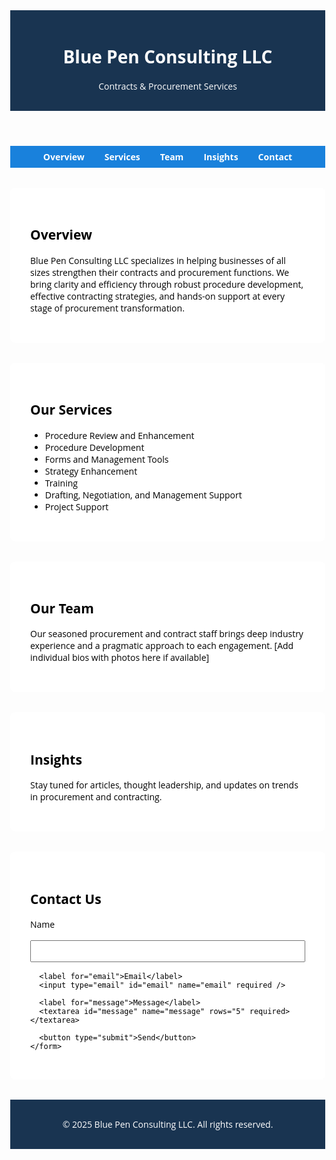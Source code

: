 <html lang="en">
<head>
  <meta charset="UTF-8" />
  <meta name="viewport" content="width=device-width, initial-scale=1.0" />
  <title>Blue Pen Consulting LLC</title>
  <link href="https://fonts.googleapis.com/css2?family=Open+Sans:wght@400;700&display=swap" rel="stylesheet">
  <style>
    body {
      font-family: 'Open Sans', sans-serif;
      margin: 0;
    background: url('https://images.unsplash.com/photo-1571003123894-1f059d45f3d1?auto=format&fit=crop&w=1950&q=80') no-repeat center center fixed;
      background-size: cover;
      color: #000000;
    }
    header {
      background-color: rgba(0, 31, 63, 0.9);
      color: #ffffff;
      padding: 1rem;
      text-align: center;
    }
    nav {
      display: flex;
      justify-content: center;
      background: rgba(0, 116, 217, 0.9);
      padding: 0.5rem;
    }
    nav a {
      color: white;
      margin: 0 1rem;
      text-decoration: none;
      font-weight: bold;
    }
    section {
      background-color: rgba(255, 255, 255, 0.95);
      padding: 2rem;
      max-width: 1000px;
      margin: 2rem auto;
      border-radius: 8px;
    }
    footer {
      background-color: rgba(0, 31, 63, 0.9);
      color: white;
      text-align: center;
      padding: 1rem;
    }
    .team, .services, .insights {
      margin-top: 2rem;
    }
    .contact-form label, .contact-form input, .contact-form textarea {
      display: block;
      width: 100%;
      margin-bottom: 1rem;
    }
    .contact-form input, .contact-form textarea {
      padding: 0.5rem;
    }
    .contact-form button {
      background-color: #0074D9;
      color: white;
      padding: 0.7rem 1.5rem;
      border: none;
      cursor: pointer;
    }
  </style>
</head>
<body>
  <header>
    <h1>Blue Pen Consulting LLC</h1>
    <p>Contracts & Procurement Services</p>
  </header>
  <nav>
    <a href="#overview">Overview</a>
    <a href="#services">Services</a>
    <a href="#team">Team</a>
    <a href="#insights">Insights</a>
    <a href="#contact">Contact</a>
  </nav>

  <section id="overview">
    <h2>Overview</h2>
    <p>Blue Pen Consulting LLC specializes in helping businesses of all sizes strengthen their contracts and procurement functions. We bring clarity and efficiency through robust procedure development, effective contracting strategies, and hands-on support at every stage of procurement transformation.</p>
  </section>

  <section id="services" class="services">
    <h2>Our Services</h2>
    <ul>
      <li>Procedure Review and Enhancement</li>
      <li>Procedure Development</li>
      <li>Forms and Management Tools</li>
      <li>Strategy Enhancement</li>
      <li>Training</li>
      <li>Drafting, Negotiation, and Management Support</li>
      <li>Project Support</li>
    </ul>
  </section>

  <section id="team" class="team">
    <h2>Our Team</h2>
    <p>Our seasoned procurement and contract staff brings deep industry experience and a pragmatic approach to each engagement. [Add individual bios with photos here if available]</p>
  </section>

  <section id="insights" class="insights">
    <h2>Insights</h2>
    <p>Stay tuned for articles, thought leadership, and updates on trends in procurement and contracting.</p>
  </section>

  <section id="contact">
    <h2>Contact Us</h2>
    <form class="contact-form" name="contact" method="POST" data-netlify="true">
      <input type="hidden" name="form-name" value="contact">
      <label for="name">Name</label>
      <input type="text" id="name" name="name" required />

      <label for="email">Email</label>
      <input type="email" id="email" name="email" required />

      <label for="message">Message</label>
      <textarea id="message" name="message" rows="5" required></textarea>

      <button type="submit">Send</button>
    </form>
  </section>

  <footer>
    <p>&copy; 2025 Blue Pen Consulting LLC. All rights reserved.</p>
  </footer>
</body>
</html>
